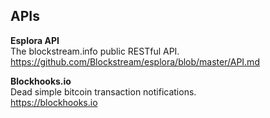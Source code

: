 ## APIs

**Esplora API**  
The blockstream.info public RESTful API.
https://github.com/Blockstream/esplora/blob/master/API.md  

**Blockhooks.io**  
Dead simple bitcoin transaction notifications.  
https://blockhooks.io  
